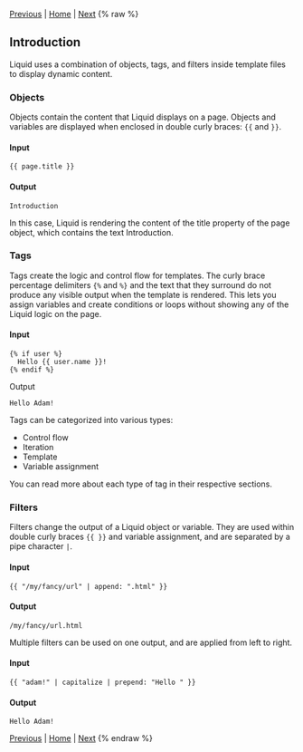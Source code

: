 [Previous](README.md) | [Home](README.md) | [Next](operators.md)
{% raw %}
## Introduction

Liquid uses a combination of objects, tags, and filters inside template files to display dynamic content.

### Objects
Objects contain the content that Liquid displays on a page. Objects and variables are displayed when enclosed in double curly braces: ```{{``` and ```}}```.

#### Input

```liquid
{{ page.title }}
```

#### Output

```Introduction```

In this case, Liquid is rendering the content of the title property of the page object, which contains the text Introduction.

### Tags
Tags create the logic and control flow for templates. The curly brace percentage delimiters ```{%``` and ```%}``` and the text that they surround do not produce any visible output when the template is rendered. This lets you assign variables and create conditions or loops without showing any of the Liquid logic on the page.

#### Input

```Liquid
{% if user %}
  Hello {{ user.name }}!
{% endif %}
```

Output

```Hello Adam!```

Tags can be categorized into various types:

- Control flow
- Iteration
- Template
- Variable assignment

You can read more about each type of tag in their respective sections.

### Filters
Filters change the output of a Liquid object or variable. They are used within double curly braces ```{{ }}``` and variable assignment, and are separated by a pipe character ```|```.

#### Input

```liquid
{{ "/my/fancy/url" | append: ".html" }}
```

#### Output

```/my/fancy/url.html```

Multiple filters can be used on one output, and are applied from left to right.

#### Input

```liquid
{{ "adam!" | capitalize | prepend: "Hello " }}
```

#### Output

```Hello Adam!```

[Previous](README.md) | [Home](README.md) | [Next](operators.md)
{% endraw %}